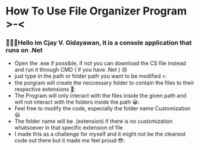 # How To Use File Organizer Program >-<
### 👋👋👋Hello im Cjay V. Gidayawan, it is a console application that runs on .Net
* Open the .exe if possible, if not you can download the CS file instead and run it through CMD ( if you have .Net ) 😢
* just type in the path or folder path you want to be modified 💀:
* the porgram will create the neccessary folder to contain the files to their respective extensions 🤗:
* The Program will only interact with the files inside the given path and will not interact with the folders inside the path 😀:
* Feel free to modify the code, especially the folder name Customization 😃
* The folder name will be .(extension) if there is no customization whatsoever in that specific extension of file
* I made this as a challenge for myself and it might not be the cleanest code out there but it made me feel proud 😳:
